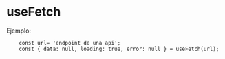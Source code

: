# useFetch

Ejemplo:

```
    const url= 'endpoint de una api';
    const { data: null, loading: true, error: null } = useFetch(url);

```

